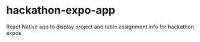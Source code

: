 # hackathon-expo-app
React Native app to display project and table assignment info for hackathon expos
